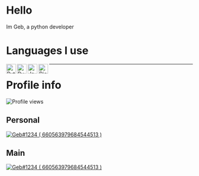 # Hello
Im Geb, a python developer

# Languages I use
<div>
<img align="left" alt="Python" width="26px" src="https://i.imgur.com/ml09ccU.png"/> <img align="left" alt="Py-Cord" width="26px" src="https://i.imgur.com/5klZwlq.png"/> <img align="left" alt="Javascript" width="26px" src="https://upload.wikimedia.org/wikipedia/commons/thumb/9/99/Unofficial_JavaScript_logo_2.svg/2048px-Unofficial_JavaScript_logo_2.svg.png"/> <img align="left" alt="Discord.JS" width="26px" src="https://cdn.discordapp.com/emojis/851461195554619442.png?v=1.png"/> 
</div>

---

# Profile info
![Profile views](https://gpvc.arturio.dev/ItzGeb)


## Personal
<a href="https://discord.com/users/456857241593708554">
<img src="https://discord.c99.nl/widget/theme-1/456857241593708554.png" alt="Geb#1234 ( 660563979684544513 )"/>
</a>

## Main
<a href="https://discord.com/users/660563979684544513">
<img src="https://discord.c99.nl/widget/theme-1/660563979684544513.png" alt="Geb#1234 ( 660563979684544513 )"/>
</a>

